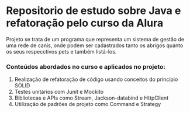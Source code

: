 # Repositorio de estudo sobre Java e refatoração pelo curso da Alura

Projeto se trata de um programa que representa um sistema de gestão de uma rede de canis, onde podem ser cadastrados tanto os abrigos quanto os seus respecctivos pets e também listá-los.

### Conteúdos abordados no curso e aplicados no projeto:

1. Realização de refatoração de código usando conceitos do princípio SOLID
2. Testes unitários com Junit e Mockito
3. Bibliotecas e APIs como Stream, Jackson-databind e HttpClient
4. Utilização de padrões de projeto como Command e Strategy
